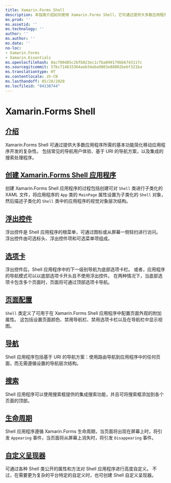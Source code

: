 ```yaml
---
title: Xamarin.Forms Shell
description: 本指南介绍如何使用 Xamarin.Forms Shell，它可通过提供大多数应用程序所需的基本功能简化 Xamarin.Forms 应用程序。
ms.prod: ''
ms.assetid: ''
ms.technology: ''
author: ''
ms.author: ''
ms.date: ''
no-loc:
- Xamarin.Forms
- Xamarin.Essentials
ms.openlocfilehash: 0acf00d85c2bfb823ec1cfba099179bb6743117c
ms.sourcegitcommit: 57bc714633364aeb34aba9803e88802bebf321ba
ms.translationtype: HT
ms.contentlocale: zh-CN
ms.lasthandoff: 05/28/2020
ms.locfileid: "84138744"
---
```

# <a name="xamarinforms-shell"></a>Xamarin.Forms Shell

## <a name="introduction"></a>[介绍](introduction.md)

Xamarin.Forms Shell 可通过提供大多数应用程序所需的基本功能简化移动应用程序开发的复杂性。 包括常见的导航用户体验、基于 URI 的导航方案，以及集成的搜索处理程序。

## <a name="create-a-xamarinforms-shell-applicationcreatemd"></a>[创建 Xamarin.Forms Shell 应用程序](create.md)

创建 Xamarin.Forms Shell 应用程序的过程包括创建可对 `Shell` 类进行子类化的 XAML 文件，将应用程序的 `App` 类的 `MainPage` 属性设置为子类化的 `Shell` 对象，然后描述子类化的 `Shell` 类中的应用程序的视觉对象层次结构。

## <a name="flyout"></a>[浮出控件](flyout.md)

浮出控件是 Shell 应用程序的根菜单，可通过图标或从屏幕一侧轻扫进行访问。 浮出控件由可选标头、浮出控件项和可选菜单项组成。

## <a name="tabs"></a>[选项卡](tabs.md)

浮出控件后，Shell 应用程序中的下一级别导航为底部选项卡栏。 或者，应用程序的导航模式可以以底部选项卡开头且不使用浮出控件。 在两种情况下，当底部选项卡包含多个页面时，页面将可通过顶部选项卡导航。

## <a name="page-configuration"></a>[页面配置](configuration.md)

`Shell` 类定义了可用于在 Xamarin.Forms Shell 应用程序中配置页面外观的附加属性。 这包括设置页面颜色、禁用导航栏、禁用选项卡栏以及在导航栏中显示视图。

## <a name="navigation"></a>[导航](navigation.md)

Shell 应用程序包括基于 URI 的导航方案：使用路由导航到应用程序中的任何页面，而无需遵循设置的导航层次结构。

## <a name="search"></a>[搜索](search.md)

Shell 应用程序可以使用搜索框提供的集成搜索功能，并且可将搜索框添加到各个页面的顶部。

## <a name="lifecycle"></a>[生命周期](lifecycle.md)

Shell 应用程序遵循 Xamarin.Forms 生命周期，当页面将出现在屏幕上时，将引发 `Appearing` 事件，当页面将从屏幕上消失时，将引发 `Disappearing` 事件。

## <a name="custom-renderers"></a>[自定义呈现器](customrenderers.md)

可通过各种 Shell 类公开的属性和方法对 Shell 应用程序进行高度自定义。 不过，在需要更为复杂的平台特定的自定义时，也可创建 Shell 自定义呈现器。
